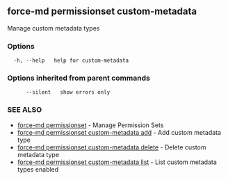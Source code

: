 ## force-md permissionset custom-metadata

Manage custom metadata types

### Options

```
  -h, --help   help for custom-metadata
```

### Options inherited from parent commands

```
      --silent   show errors only
```

### SEE ALSO

* [force-md permissionset](force-md_permissionset.md)	 - Manage Permission Sets
* [force-md permissionset custom-metadata add](force-md_permissionset_custom-metadata_add.md)	 - Add custom metadata type
* [force-md permissionset custom-metadata delete](force-md_permissionset_custom-metadata_delete.md)	 - Delete custom metadata type
* [force-md permissionset custom-metadata list](force-md_permissionset_custom-metadata_list.md)	 - List custom metadata types enabled

